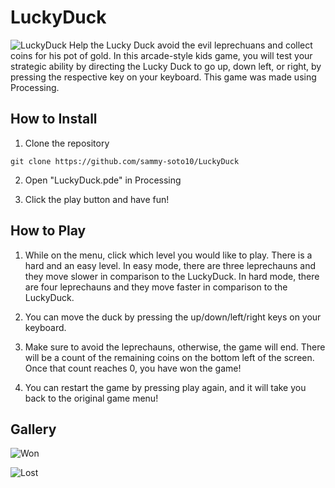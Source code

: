 # LuckyDuck
![LuckyDuck](https://github.com/sammy-soto10/LuckyDuck/assets/64513150/64f7d1d4-76b4-4ccf-8d34-bc8f83041cd6)
Help the Lucky Duck avoid the evil leprechuans and collect coins for his pot of gold. In this arcade-style kids game, you will test your strategic ability by directing the Lucky Duck to go up, down left, or right, by pressing the respective key on your keyboard. This game was made using Processing.

## How to Install

1. Clone the repository 

```
git clone https://github.com/sammy-soto10/LuckyDuck
```
2. Open "LuckyDuck.pde" in Processing

3. Click the play button and have fun!

## How to Play

1. While on the menu, click which level you would like to play. There is a hard and an easy level. In easy mode, there are three leprechauns and they move slower in comparison to the LuckyDuck. In hard mode, there are four leprechauns and they move faster in comparison to the LuckyDuck.

2. You can move the duck by pressing the up/down/left/right keys on your keyboard.
  
3. Make sure to avoid the leprechauns, otherwise, the game will end. There will be a count of the remaining coins on the bottom left of the screen. Once that count reaches 0, you have won the game!

4. You can restart the game by pressing play again, and it will take you back to the original game menu!

## Gallery
![Won](https://github.com/sammy-soto10/LuckyDuck/assets/64513150/a0dbb0e4-273f-4838-855e-7ce9999bf488)

![Lost](https://github.com/sammy-soto10/LuckyDuck/assets/64513150/f7e3c66d-808c-47d7-af37-9c6ea2dbad98)




